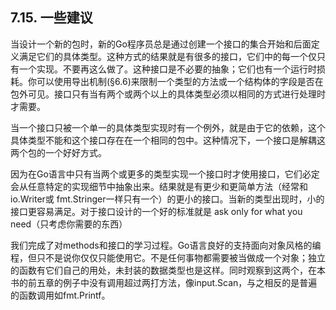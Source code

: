 ## 7.15. 一些建议

当设计一个新的包时，新的Go程序员总是通过创建一个接口的集合开始和后面定义满足它们的具体类型。这种方式的结果就是有很多的接口，它们中的每一个仅只有一个实现。不要再这么做了。这种接口是不必要的抽象；它们也有一个运行时损耗。你可以使用导出机制(§6.6)来限制一个类型的方法或一个结构体的字段是否在包外可见。接口只有当有两个或两个以上的具体类型必须以相同的方式进行处理时才需要。

当一个接口只被一个单一的具体类型实现时有一个例外，就是由于它的依赖，这个具体类型不能和这个接口存在在一个相同的包中。这种情况下，一个接口是解耦这两个包的一个好好方式。

因为在Go语言中只有当两个或更多的类型实现一个接口时才使用接口，它们必定会从任意特定的实现细节中抽象出来。结果就是有更少和更简单方法（经常和io.Writer或 fmt.Stringer一样只有一个）的更小的接口。当新的类型出现时，小的接口更容易满足。对于接口设计的一个好的标准就是 ask only for what you need（只考虑你需要的东西）

我们完成了对methods和接口的学习过程。Go语言良好的支持面向对象风格的编程，但只不是说你仅仅只能使用它。不是任何事物都需要被当做成一个对象；独立的函数有它们自己的用处，未封装的数据类型也是这样。同时观察到这两个，在本书的前五章的例子中没有调用超过两打方法，像input.Scan，与之相反的是普遍的函数调用如fmt.Printf。

